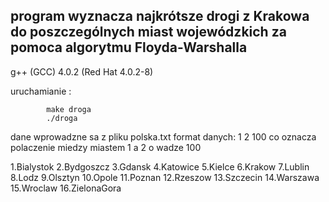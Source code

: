 program wyznacza najkrótsze drogi z Krakowa do poszczególnych miast wojewódzkich
za pomoca algorytmu Floyda-Warshalla
---------------------------------


g++ (GCC) 4.0.2 (Red Hat 4.0.2-8)


uruchamianie :
```
		make droga 
		./droga
```
dane wprowadzne sa z pliku polska.txt
format danych: 
1 2 100
co oznacza polaczenie miedzy miastem 1 a 2 o wadze 100

1.Bialystok 
2.Bydgoszcz 
3.Gdansk 
4.Katowice 
5.Kielce 
6.Krakow 
7.Lublin 
8.Lodz 
9.Olsztyn 
10.Opole 
11.Poznan 
12.Rzeszow 
13.Szczecin 
14.Warszawa 
15.Wroclaw 
16.ZielonaGora

